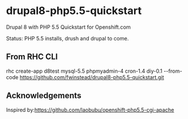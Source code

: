 # drupal8-php5.5-quickstart
Drupal 8 with PHP 5.5 Quickstart for Openshift.com 

Status: PHP 5.5 installs, drush and drupal to come.

## From RHC CLI

rhc create-app d8test mysql-5.5 phpmyadmin-4 cron-1.4 diy-0.1 --from-code https://github.com/fwinstead/drupal8-php5.5-quickstart.git

## Acknowledgements

Inspired by:https://github.com/laobubu/openshift-php5.5-cgi-apache

